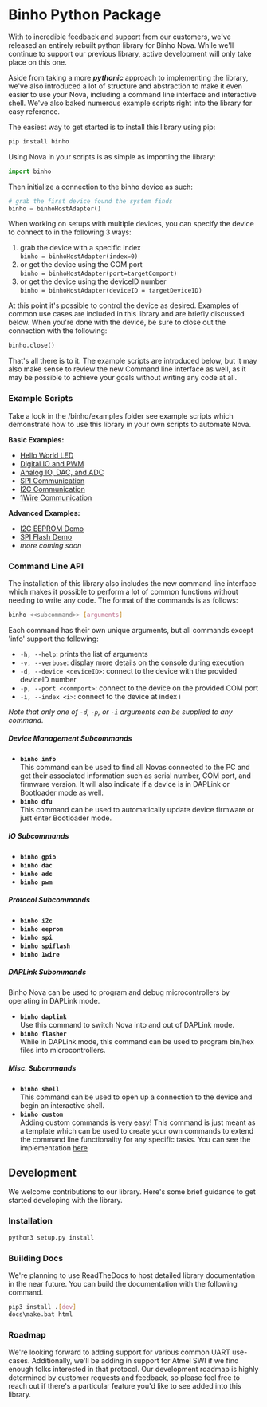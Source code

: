 # Binho Python Package

With to incredible feedback and support from our customers, we've released an entirely 
rebuilt python library for Binho Nova. While we'll continue to support our previous library,
active development will only take place on this one.

Aside from taking a more ***pythonic*** approach to implementing the library, we've also introduced
a lot of structure and abstraction to make it even easier to use your Nova, including a 
command line interface and interactive shell. We've also baked numerous example scripts right 
into the library for easy reference.

The easiest way to get started is to install this library using pip:
```bash
pip install binho
```
Using Nova in your scripts is as simple as importing the library:
```python
import binho
```

Then initialize a connection to the binho device as such:
```python
# grab the first device found the system finds
binho = binhoHostAdapter()
```

When working on setups with multiple devices, you can specify the device to connect to in 
the following 3 ways:

1)  grab the device with a specific index  
        ```
        binho = binhoHostAdapter(index=0)
        ```
2) or get the device using the COM port  
        ```
        binho = binhoHostAdapter(port=targetComport)
        ```
3) or get the device using the deviceID number  
        ```
        binho = binhoHostAdapter(deviceID = targetDeviceID)
        ```

At this point it's possible to control the device as desired. Examples of common use cases 
are included in this library and are briefly discussed below. When you're done with the device, 
be sure to close out the connection with the following:
```python
binho.close()
```
That's all there is to it. The example scripts are introduced below, but it may also make sense
to review the new Command line interface as well, as it may be possible to achieve your goals 
without writing any code at all.

### Example Scripts
Take a look in the /binho/examples folder see example scripts which demonstrate how to use
this library in your own scripts to automate Nova.

__Basic Examples:__
- [Hello World LED](binho/examples/00_hello_world_led.py)
- [Digital IO and PWM](binho/examples/01_digitalio_and_pwm.py)
- [Analog IO, DAC, and ADC](binho/examples/02_analogio_dac_and_adc.py)
- [SPI Communication](binho/examples/03_spi_communication.py)
- [I2C Communication](binho/examples/04_i2c_communication.py)
- [1Wire Communication](binho/examples/05_1wire_communication.py)

__Advanced Examples:__
- [I2C EEPROM Demo](binho/examples/10_i2c_eeprom_demo.py)
- [SPI Flash Demo](binho/examples/20_spi_flash_demo.py)
- *more coming soon*

### Command Line API

The installation of this library also includes the new command line interface which makes it 
possible to perform a lot of common functions without needing to write any code. The format of 
the commands is as follows:
```bash
binho <<subcommand>> [arguments]
```

Each command has their own unique arguments, but all commands except 'info' support the following:
- `-h, --help`: prints the list of arguments
- `-v, --verbose`: display more details on the console during execution
- `-d, --device <deviceID>`: connect to the device with the provided deviceID number
- `-p, --port <commport>`: connect to the device on the provided COM port
- `-i, --index <i>`: connect to the device at index i

*Note that only one of `-d`, `-p`, or `-i` arguments can be supplied to any command.*


##### Device Management Subcommands
- __`binho info`__  
This command can be used to find all Novas connected to the PC and get their associated information
such as serial number, COM port, and firmware version. It will also indicate if a device is in
DAPLink or Bootloader mode as well.
- __`binho dfu`__  
This command can be used to automatically update device firmware or just enter Bootloader mode.

##### IO Subcommands
- __`binho gpio`__  
- __`binho dac`__  
- __`binho adc`__  
- __`binho pwm`__  

##### Protocol Subcommands
- __`binho i2c`__  
- __`binho eeprom`__  
- __`binho spi`__  
- __`binho spiflash`__  
- __`binho 1wire`__  

##### DAPLink Subommands
Binho Nova can be used to program and debug microcontrollers by operating in DAPLink mode.
- __`binho daplink`__  
Use this command to switch Nova into and out of DAPLink mode.
- __`binho flasher`__  
While in DAPLink mode, this command can be used to program bin/hex files into microcontrollers.

##### Misc. Subommands
- __`binho shell`__  
This command can be used to open up a connection to the device and begin an interactive shell.  
- __`binho custom`__  
Adding custom commands is very easy! This command is just meant as a template which can be used to create your own commands to 
extend the command line functionality for any specific tasks. You can see the implementation [here](binho/commands/binho_custom.py)

## Development
We welcome contributions to our library. Here's some brief guidance 
to get started developing with the library. 

### Installation
```bash
python3 setup.py install
```

### Building Docs
We're planning to use ReadTheDocs to host detailed library documentation
in the near future. You can build the documentation with the following command.
```bash
pip3 install .[dev]
docs\make.bat html
```
### Roadmap
We're looking forward to adding support for various common UART use-cases. Additionally, we'll
be adding in support for Atmel SWI if we find enough folks interested in that protocol. Our
development roadmap is highly determined by customer requests and feedback, so please feel
free to reach out if there's a particular feature you'd like to see added into this library.
